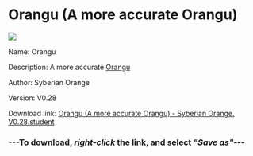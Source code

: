 # Orangu (A more accurate Orangu)

<img src = "https://raw.githubusercontent.com/Arbiter1223/Koukou-Gurashi-Custom-Students/master/Students/Files/Orangu%20(A%20more%20accurate%20Orangu).png">

Name: Orangu

Description: A more accurate <a href="Orangu%20(A%20very%20sweet%2C%20orange%20catgirl).md">Orangu</a>

Author: Syberian Orange

Version: V0.28

Download link: <a href="https://raw.githubusercontent.com/Arbiter1223/Koukou-Gurashi-Custom-Students/master/Students/Files/Orangu%20(A%20more%20accurate%20Orangu)%20-%20Syberian%20Orange%2C%20V0.28.student">Orangu (A more accurate Orangu) - Syberian Orange, V0.28.student</a>

### ---**To download, _right-click_ the link, and select _"Save as"_**---


